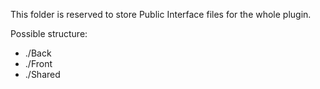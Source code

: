 This folder is reserved to store Public Interface files for the whole plugin.

Possible structure:
* ./Back
* ./Front
* ./Shared
